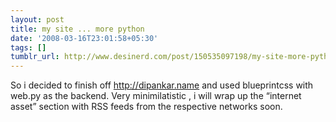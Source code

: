 ```yaml
---
layout: post
title: my site ... more python
date: '2008-03-16T23:01:58+05:30'
tags: []
tumblr_url: http://www.desinerd.com/post/150535097198/my-site-more-python
---
```

So i decided to finish off http://dipankar.name and used blueprintcss with web.py as the backend. Very minimilatistic , i will wrap up the “internet asset” section with RSS feeds from the respective networks soon.
